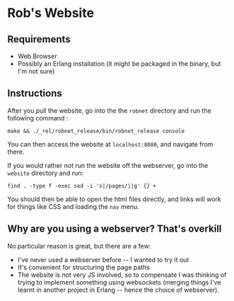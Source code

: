 Rob's Website
=============

Requirements
------------

* Web Browser
* Possibly an Erlang installation (it might be packaged in the binary, but I'm
  not sure)

Instructions
------------

After you pull the website, go into the the `robnet` directory and run the
following command :
    
    make && ./_rel/robnet_release/bin/robnet_release console

You can then access the website at `localhost:8080`, and navigate from there.

If you would rather not run the website off the webserver, go into the
`website` directory and run:

    find . -type f -exec sed -i 's|/pages/||g' {} +

You should then be able to open the html files directly, and links will work
for things like CSS and loading the `nav` menu.

Why are you using a webserver? That's overkill
----------------------------------------------

No particular reason is great, but there are a few:

* I've never used a webserver before -- I wanted to try it out
* It's convenient for structuring the page paths
* The website is not very JS involved, so to compensate I was thinking of
  trying to implement something using websockets (merging things I've learnt
  in another project in Erlang -- hence the choice of webserver).
